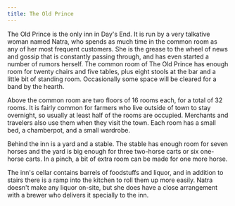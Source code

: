 ```yaml
---
title: The Old Prince
---
```


The Old Prince is the only inn in Day's End. It is run by a very talkative woman named Natra, who spends as much time in the common room as any of her most frequent customers. She is the grease to the wheel of news and gossip that is constantly passing through, and has even started a number of rumors herself. The common room of The Old Prince has enough room for twenty chairs and five tables, plus eight stools at the bar and a little bit of standing room. Occasionally some space will be cleared for a band by the hearth.

Above the common room are two floors of 16 rooms each, for a total of 32 rooms. It is fairly common for farmers who live outside of town to stay overnight, so usually at least half of the rooms are occupied. Merchants and travelers also use them when they visit the town. Each room has a small bed, a chamberpot, and a small wardrobe.

Behind the inn is a yard and a stable. The stable has enough room for seven horses and the yard is big enough for three two-horse carts or six one-horse carts. In a pinch, a bit of extra room can be made for one more horse.

The inn's cellar contains barrels of foodstuffs and liquor, and in addition to stairs there is a ramp into the kitchen to roll them up more easily. Natra doesn't make any liquor on-site, but she does have a close arrangement with a brewer who delivers it specially to the inn.
